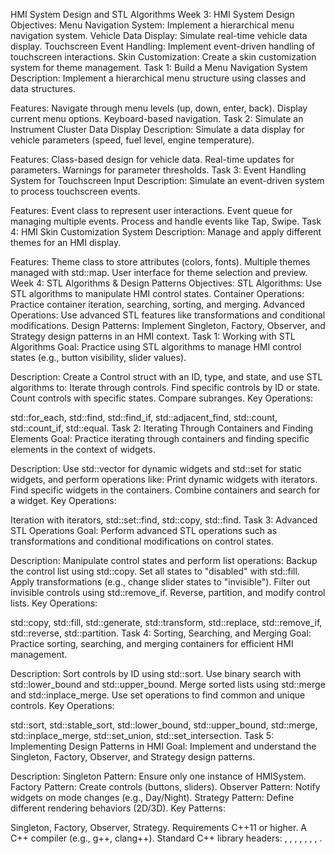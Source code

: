 HMI System Design and STL Algorithms
Week 3: HMI System Design
Objectives:
Menu Navigation System: Implement a hierarchical menu navigation system.
Vehicle Data Display: Simulate real-time vehicle data display.
Touchscreen Event Handling: Implement event-driven handling of touchscreen interactions.
Skin Customization: Create a skin customization system for theme management.
Task 1: Build a Menu Navigation System
Description: Implement a hierarchical menu structure using classes and data structures.

Features:
Navigate through menu levels (up, down, enter, back).
Display current menu options.
Keyboard-based navigation.
Task 2: Simulate an Instrument Cluster Data Display
Description: Simulate a data display for vehicle parameters (speed, fuel level, engine temperature).

Features:
Class-based design for vehicle data.
Real-time updates for parameters.
Warnings for parameter thresholds.
Task 3: Event Handling System for Touchscreen Input
Description: Simulate an event-driven system to process touchscreen events.

Features:
Event class to represent user interactions.
Event queue for managing multiple events.
Process and handle events like Tap, Swipe.
Task 4: HMI Skin Customization System
Description: Manage and apply different themes for an HMI display.

Features:
Theme class to store attributes (colors, fonts).
Multiple themes managed with std::map.
User interface for theme selection and preview.
Week 4: STL Algorithms & Design Patterns
Objectives:
STL Algorithms: Use STL algorithms to manipulate HMI control states.
Container Operations: Practice container iteration, searching, sorting, and merging.
Advanced Operations: Use advanced STL features like transformations and conditional modifications.
Design Patterns: Implement Singleton, Factory, Observer, and Strategy design patterns in an HMI context.
Task 1: Working with STL Algorithms
Goal: Practice using STL algorithms to manage HMI control states (e.g., button visibility, slider values).

Description: Create a Control struct with an ID, type, and state, and use STL algorithms to:
Iterate through controls.
Find specific controls by ID or state.
Count controls with specific states.
Compare subranges.
Key Operations:

std::for_each, std::find, std::find_if, std::adjacent_find, std::count, std::count_if, std::equal.
Task 2: Iterating Through Containers and Finding Elements
Goal: Practice iterating through containers and finding specific elements in the context of widgets.

Description: Use std::vector for dynamic widgets and std::set for static widgets, and perform operations like:
Print dynamic widgets with iterators.
Find specific widgets in the containers.
Combine containers and search for a widget.
Key Operations:

Iteration with iterators, std::set::find, std::copy, std::find.
Task 3: Advanced STL Operations
Goal: Perform advanced STL operations such as transformations and conditional modifications on control states.

Description: Manipulate control states and perform list operations:
Backup the control list using std::copy.
Set all states to "disabled" with std::fill.
Apply transformations (e.g., change slider states to "invisible").
Filter out invisible controls using std::remove_if.
Reverse, partition, and modify control lists.
Key Operations:

std::copy, std::fill, std::generate, std::transform, std::replace, std::remove_if, std::reverse, std::partition.
Task 4: Sorting, Searching, and Merging
Goal: Practice sorting, searching, and merging containers for efficient HMI management.

Description:
Sort controls by ID using std::sort.
Use binary search with std::lower_bound and std::upper_bound.
Merge sorted lists using std::merge and std::inplace_merge.
Use set operations to find common and unique controls.
Key Operations:

std::sort, std::stable_sort, std::lower_bound, std::upper_bound, std::merge, std::inplace_merge, std::set_union, std::set_intersection.
Task 5: Implementing Design Patterns in HMI
Goal: Implement and understand the Singleton, Factory, Observer, and Strategy design patterns.

Description:
Singleton Pattern: Ensure only one instance of HMISystem.
Factory Pattern: Create controls (buttons, sliders).
Observer Pattern: Notify widgets on mode changes (e.g., Day/Night).
Strategy Pattern: Define different rendering behaviors (2D/3D).
Key Patterns:

Singleton, Factory, Observer, Strategy.
Requirements
C++11 or higher.
A C++ compiler (e.g., g++, clang++).
Standard C++ library headers: <iostream>, <map>, <string>, <vector>, <thread>, <queue>, <random>, <chrono>.
